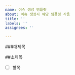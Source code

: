 ```yaml
---
name: 이슈 생성 템플릿
about: 이슈 생성시 해당 템플릿 사용
title: ''
labels: ''
assignees: ''

---
```


###대제목 

##소제목 
- [ ] 항목
